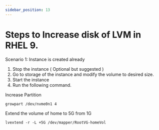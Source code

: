 ```yaml
---
sidebar_position: 13
---
```


# Steps to Increase disk of LVM in RHEL 9.

Scenario 1: Instance is created already 

1. Stop the instance ( Optional but suggested )
2. Go to storage of the instance and modify the volume to desired size.
3. Start the instance
4. Run the following command.


Increase Partition

```shell 
growpart /dev/nvme0n1 4
```

Extend the volume of home to 5G from 1G

```shell 
lvextend -r -L +5G /dev/mapper/RootVG-homeVol
```




